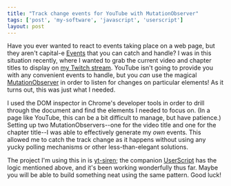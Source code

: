 ```yaml
---
title: "Track change events for YouTube with MutationObserver"
tags: ['post', 'my-software', 'javascript', 'userscript']
layout: post
---
```


Have you ever wanted to react to events taking place on a web page, but they
aren't capital-e [Events] that you can catch and handle? I was in this
situation recently, where I wanted to grab the current video and chapter titles
to display on [my Twitch stream]. YouTube isn't going to provide you with any
convenient events to handle, but you _can_ use the magical [MutationObserver]
in order to listen for changes on particular elements! As it turns out, this
was just what I needed.

I used the DOM inspector in Chrome's developer tools in order to drill through
the document and find the elements I needed to focus on. (In a page like
YouTube, this can be a bit difficult to manage, but have patience.) Setting up
two MutationObservers--one for the video title and one for the chapter title--I
was able to effectively generate my _own_ events. This allowed me to catch the
track change as it happens without using any yucky polling mechanisms or other
less-than-elegant solutions.

The project I'm using this in is [yt-siren]; the companion [UserScript] has the
logic mentioned above, and it's been working wonderfully thus far. Maybe you
will be able to build something neat using the same pattern. Good luck!


[Events]: https://developer.mozilla.org/en-US/docs/Learn/JavaScript/Building_blocks/Events
[my Twitch stream]: https://www.twitch.tv/haliphax
[MutationObserver]: https://developer.mozilla.org/en-US/docs/Web/API/MutationObserver
[UserScript]: https://en.wikipedia.org/wiki/Userscript
[yt-siren]: https://github.com/haliphax/yt-siren
